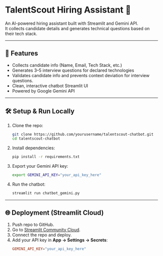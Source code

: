 # TalentScout Hiring Assistant 🤖

An AI-powered hiring assistant built with Streamlit and Gemini API.  
It collects candidate details and generates technical questions based on their tech stack.

---

## 🚀 Features
- Collects candidate info (Name, Email, Tech Stack, etc.)
- Generates 3–5 interview questions for declared technologies
- Validates candidate info and prevents context deviation for interview questions.
- Clean, interactive chatbot Streamlit UI
- Powered by Google Gemini API
  

---

## 🛠️ Setup & Run Locally

1. Clone the repo:
   ```bash
   git clone https://github.com/yourusername/talentscout-chatbot.git
   cd talentscout-chatbot
   ```

2. Install dependencies:
   ```bash
   pip install -r requirements.txt
   ```

3. Export your Gemini API key:
   ```bash
   export GEMINI_API_KEY="your_api_key_here"
   ```

4. Run the chatbot:
   ```bash
   streamlit run chatbot_gemini.py
   ```

---

## 🌐 Deployment (Streamlit Cloud)

1. Push repo to GitHub.
2. Go to [Streamlit Community Cloud](https://share.streamlit.io/).
3. Connect the repo and deploy.
4. Add your API key in **App → Settings → Secrets**:
   ```toml
   GEMINI_API_KEY="your_api_key_here"
   ```
